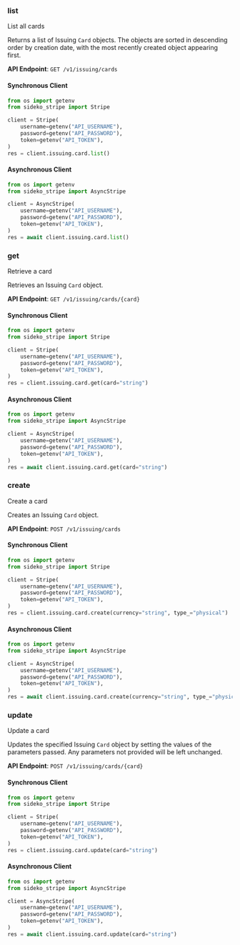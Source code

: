 
### list <a name="list"></a>
List all cards

<p>Returns a list of Issuing <code>Card</code> objects. The objects are sorted in descending order by creation date, with the most recently created object appearing first.</p>

**API Endpoint**: `GET /v1/issuing/cards`

#### Synchronous Client

```python
from os import getenv
from sideko_stripe import Stripe

client = Stripe(
    username=getenv("API_USERNAME"),
    password=getenv("API_PASSWORD"),
    token=getenv("API_TOKEN"),
)
res = client.issuing.card.list()
```

#### Asynchronous Client

```python
from os import getenv
from sideko_stripe import AsyncStripe

client = AsyncStripe(
    username=getenv("API_USERNAME"),
    password=getenv("API_PASSWORD"),
    token=getenv("API_TOKEN"),
)
res = await client.issuing.card.list()
```

### get <a name="get"></a>
Retrieve a card

<p>Retrieves an Issuing <code>Card</code> object.</p>

**API Endpoint**: `GET /v1/issuing/cards/{card}`

#### Synchronous Client

```python
from os import getenv
from sideko_stripe import Stripe

client = Stripe(
    username=getenv("API_USERNAME"),
    password=getenv("API_PASSWORD"),
    token=getenv("API_TOKEN"),
)
res = client.issuing.card.get(card="string")
```

#### Asynchronous Client

```python
from os import getenv
from sideko_stripe import AsyncStripe

client = AsyncStripe(
    username=getenv("API_USERNAME"),
    password=getenv("API_PASSWORD"),
    token=getenv("API_TOKEN"),
)
res = await client.issuing.card.get(card="string")
```

### create <a name="create"></a>
Create a card

<p>Creates an Issuing <code>Card</code> object.</p>

**API Endpoint**: `POST /v1/issuing/cards`

#### Synchronous Client

```python
from os import getenv
from sideko_stripe import Stripe

client = Stripe(
    username=getenv("API_USERNAME"),
    password=getenv("API_PASSWORD"),
    token=getenv("API_TOKEN"),
)
res = client.issuing.card.create(currency="string", type_="physical")
```

#### Asynchronous Client

```python
from os import getenv
from sideko_stripe import AsyncStripe

client = AsyncStripe(
    username=getenv("API_USERNAME"),
    password=getenv("API_PASSWORD"),
    token=getenv("API_TOKEN"),
)
res = await client.issuing.card.create(currency="string", type_="physical")
```

### update <a name="update"></a>
Update a card

<p>Updates the specified Issuing <code>Card</code> object by setting the values of the parameters passed. Any parameters not provided will be left unchanged.</p>

**API Endpoint**: `POST /v1/issuing/cards/{card}`

#### Synchronous Client

```python
from os import getenv
from sideko_stripe import Stripe

client = Stripe(
    username=getenv("API_USERNAME"),
    password=getenv("API_PASSWORD"),
    token=getenv("API_TOKEN"),
)
res = client.issuing.card.update(card="string")
```

#### Asynchronous Client

```python
from os import getenv
from sideko_stripe import AsyncStripe

client = AsyncStripe(
    username=getenv("API_USERNAME"),
    password=getenv("API_PASSWORD"),
    token=getenv("API_TOKEN"),
)
res = await client.issuing.card.update(card="string")
```

